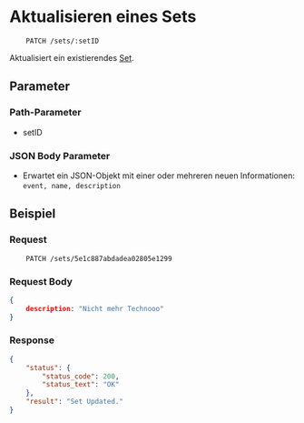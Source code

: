 # Aktualisieren eines Sets
```
    PATCH /sets/:setID
```
Aktualisiert ein existierendes [Set](https://github.com/Inf166/GDW1920_Mai_Dahlke_Inci/blob/master/Dokumente/Dokumentation/sets/README.md).

## Parameter
### Path-Parameter
* setID

### JSON Body Parameter
* Erwartet ein JSON-Objekt mit einer oder mehreren neuen Informationen: `event, name, description`

## Beispiel
### Request
```
    PATCH /sets/5e1c887abdadea02805e1299
```
### Request Body
```json
{
	description: "Nicht mehr Technooo"
}
```

### Response
```json
{
    "status": {
        "status_code": 200,
        "status_text": "OK"
    },
    "result": "Set Updated."
}
```